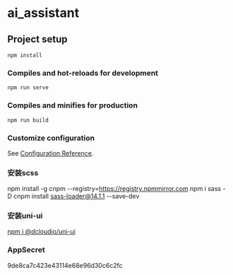 # ai_assistant

## Project setup
```
npm install
```

### Compiles and hot-reloads for development
```
npm run serve
```

### Compiles and minifies for production
```
npm run build
```

### Customize configuration
See [Configuration Reference](https://cli.vuejs.org/config/).

### 安装scss
npm install -g cnpm --registry=https://registry.npmmirror.com
npm i sass -D
cnpm install sass-loader@14.1.1 --save-dev

### 安装uni-ui
[npm i @dcloudio/uni-ui](https://uniapp.dcloud.net.cn/component/uniui/quickstart.html)

### AppSecret
9de8ca7c423e43114e68e96d30c6c2fc